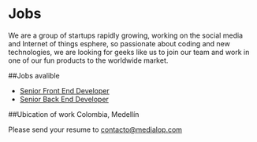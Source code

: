 # Jobs


We are a group of startups rapidly growing, working on the social media and Internet of things esphere, so passionate about coding and new technologies, we are looking for geeks like us to join our team and work in one of our fun products to the worldwide market.

##Jobs avalible

* [Senior Front End Developer](FrontEnd.md)
* [Senior Back End Developer](BackEnd.md)

##Ubication of work
Colombia, Medellín

Please send your resume to contacto@medialop.com
